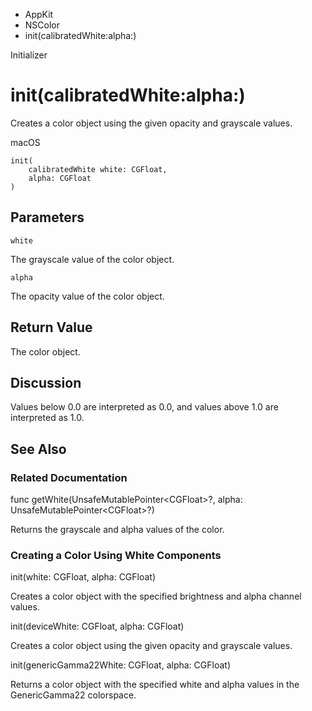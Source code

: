 

- AppKit
- NSColor
-  init(calibratedWhite:alpha:) 

Initializer

# init(calibratedWhite:alpha:)

Creates a color object using the given opacity and grayscale values.

macOS

``` source
init(
    calibratedWhite white: CGFloat,
    alpha: CGFloat
)
```

## Parameters 

`white`  

The grayscale value of the color object.

`alpha`  

The opacity value of the color object.

## Return Value

The color object.

## Discussion

Values below 0.0 are interpreted as 0.0, and values above 1.0 are interpreted as 1.0.

## See Also

### Related Documentation

func getWhite(UnsafeMutablePointer&lt;CGFloat>?, alpha: UnsafeMutablePointer&lt;CGFloat>?)

Returns the grayscale and alpha values of the color.

### Creating a Color Using White Components

init(white: CGFloat, alpha: CGFloat)

Creates a color object with the specified brightness and alpha channel values.

init(deviceWhite: CGFloat, alpha: CGFloat)

Creates a color object using the given opacity and grayscale values.

init(genericGamma22White: CGFloat, alpha: CGFloat)

Returns a color object with the specified white and alpha values in the GenericGamma22 colorspace.

